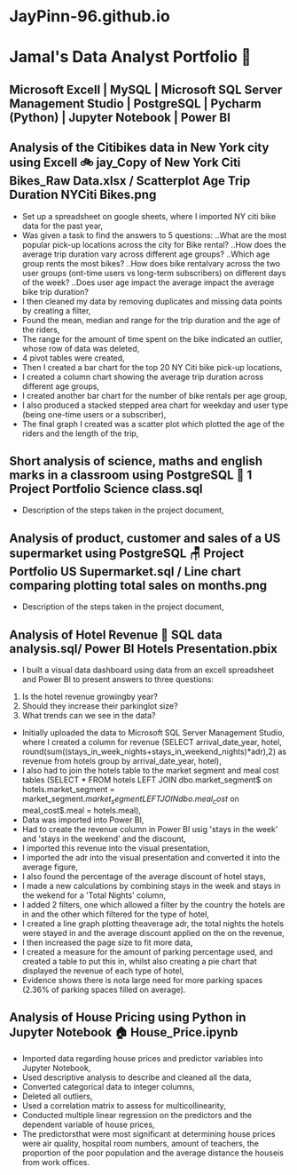 # JayPinn-96.github.io
# Jamal's Data Analyst Portfolio :wave:

## Microsoft Excell | MySQL | Microsoft SQL Server Management Studio | PostgreSQL | Pycharm (Python) | Jupyter Notebook | Power BI

## Analysis of the Citibikes data in New York city using Excell :bike: jay_Copy of New York Citi Bikes_Raw Data.xlsx / Scatterplot Age Trip Duration NYCiti Bikes.png
- Set up a spreadsheet on google sheets, where I imported NY citi bike data for the past year,
- Was given a task to find the answers to 5 questions:
..What are the most popular pick-up locations across the city for Bike rental?
..How does the average trip duration vary across different age groups?
..Which age group rents the most bikes?
..How does bike rentalvary across the two user groups (ont-time users vs long-term subscribers) on different days of the week?
..Does user age impact the average impact the average bike trip duration?
- I then cleaned my data by removing duplicates and missing data points by creating a filter,
- Found the mean, median and range for the trip duration and the age of the riders,
- The range for the amount of time spent on the bike indicated an outlier, whose row of data was deleted,
- 4 pivot tables were created,
- Then I created a bar chart for the top 20 NY Citi bike pick-up locations,
- I created a column chart showing the average trip duration across different age groups,
- I created another bar chart for the number of bike rentals per age group,
- I also produced a stacked stepped area chart for weekday and user type (being one-time users or a subscriber),
- The final graph I created was a scatter plot which plotted the age of the riders and the length of the trip,

## Short analysis of science, maths and english marks in a classroom using PostgreSQL :open_book: 1 Project Portfolio Science class.sql
- Description of the steps taken in the project document,

## Analysis of product, customer and sales of a US supermarket using PostgreSQL :chair: Project Portfolio US Supermarket.sql / Line chart comparing plotting total sales on months.png
- Description of the steps taken in the project document,

## Analysis of Hotel Revenue 🏨 SQL data analysis.sql/ Power BI Hotels Presentation.pbix
- I built a visual data dashboard using data from an excell spreadsheet and Power BI to present answers to three questions:
1. Is the hotel revenue growingby year?
2. Should they increase their parkinglot size?
3. What trends can we see in the data?
- Initially uploaded the data to Microsoft SQL Server Management Studio, where I created a column for revenue (SELECT
arrival_date_year,
hotel,
round(sum((stays_in_week_nights+stays_in_weekend_nights)*adr),2) as revenue
from hotels
group by arrival_date_year, hotel),
- I also had to join the hotels table to the market segment and meal cost tables (SELECT * FROM hotels
LEFT JOIN dbo.market_segment$
on hotels.market_segment = market_segment$.market_segment
LEFT JOIN dbo.meal_cost$
on meal_cost$.meal = hotels.meal),
- Data was imported into Power BI,
- Had to create the revenue column in Power BI usig 'stays in the week' and 'stays in the weekend' and the discount,
- I imported this revenue into the visual presentation,
- I imported the adr into the visual presentation and converted it into the average figure,
- I also found the percentage of the average discount of hotel stays, 
- I made a new calculations by combining stays in the week and stays in the wekend for a 'Total Nights' column,
- I added 2 filters, one which allowed a filter by the country the hotels are in and the other which filtered for the type of hotel,
- I created a line graph plotting theaverage adr, the total nights the hotels were stayed in and the average discount applied on the on the revenue,
- I then increased the page size to fit more data,
- I created a measure for the amount of parking percentage used, and created a table to put this in, whilst also creating a pie chart that displayed the revenue of each type of hotel,
- Evidence shows there is nota large need for more parking spaces (2.36% of parking spaces filled on average).

## Analysis of House Pricing using Python in Jupyter Notebook 🏠 House_Price.ipynb
- Imported data regarding house prices and predictor variables into Jupyter Notebook,
- Used descriptive analysis to describe and cleaned all the data,
- Converted categorical data to integer columns,
- Deleted all outliers,
- Used a correlation matrix to assess for multicollinearity,
- Conducted multiple linear regression on the predictors and the dependent variable of house prices,
- The predictorsthat were most significant at determining house prices were air quality, hospital room numbers, amount of teachers, the proportion of the poor population and the average distance the houseis from work offices.
